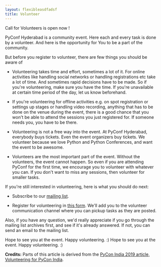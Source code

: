 ```yaml
---
layout: flexibleasdfadsf
title: Volunteer
---
```


<!-- call for volunteers placeholder -->
<div class="alert alert-info text-center" role="alert">
    <p>Call for Volunteers is open now !</p>
</div>

<!-- <div class="alert alert-info text-center" role="alert">
    <p>Thanks to all the Volunteers who are doing a great work to organize <b>PyConf Hyderabad 2017</b>.</p>
    <p>Call for Volunteers is <b>Closed now</b>.</p>
    <p>If you want to attend <b>PyConf Hyderabad 2017</b> you can buy tickets from <a
            href="http://pyconf.hydpy.org/#tickets">this link</a>.</p>
</div> -->
    
PyConf Hyderabad is a community event. Here each and every task is done by a volunteer. And here is the opportunity for You to be a part of the community.

But before you register to volunteer, there are few things you should be aware of

- Volunteering takes time and effort, sometimes a lot of it. For online activities like handling social networks or handling registrations etc take a lot of time. And sometimes rapid decisions have to be made. So if you're volunteering, make sure you have the time. If you're unavailable at certain time period of the day, let us know beforehand.

- If you're volunteering for offline activities e.g. on spot registration or settings up stages or handling video recording, anything that has to be done on the venue during the event, there is a good chance that you won't be able to attend the sessions you just registered for. If someone needs you, you have to be there.

- Volunteering is not a free way into the event. At PyConf Hyderabad, everybody buys tickets. Even the event organizers buy tickets. We volunteer because we love Python and Python Conferences, and want the event to be awesome.

- Volunteers are the most important part of the event. Without the volunteers, the event cannot happen. So even if you are attending PyConf for the first time, we encourage you to volunteer with whatever you can. If you don't want to miss any sessions, then volunteer for smaller tasks.

If you're still interested in volunteering, here is what you should do next:

- Subscribe to our [mailing list](https://mail.python.org/mm3/mailman3/lists/hydpy.python.org/).

- Register for volunteering in [this form](https://forms.gle/qiKhorSfMjbWCN7Y7). We'll add you to the volunteer communication channel where you can pickup tasks as they are posted.

Also, if you have any question, we'd really appreciate if you go through the mailing list archives first, and see if it's already answered. If not, you can send an email to the mailing list.

Hope to see you at the event. Happy volunteering. :)
Hope to see you at the event. Happy volunteering. :)

**Credits:** Parts of this article is derived from the [PyCon India 2019 article, Volunteering for PyCon India](https://in.pycon.org/blog/2019/volunteering-for-pycon-india-2019.html).
